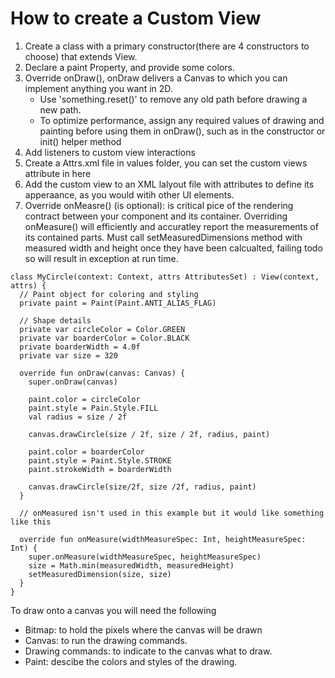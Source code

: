 # How to create a Custom View
1) Create a class with a primary constructor(there are 4 constructors to choose) that extends View. 
2) Declare a paint Property, and provide some colors. 
3) Override onDraw(), onDraw delivers a Canvas to which you can implement anything you want in 2D. 
   - Use 'something.reset()' to remove any old path before drawing a new path. 
   - To optimize performance, assign any required values of drawing and painting before using them in onDraw(), such as in the constructor or init() helper method
4) Add listeners to custom view interactions
5) Create a Attrs.xml file in values folder, you can set the custom views attribute in here
6) Add the custom view to an XML lalyout file with attributes to define its  apperaance, as you would witih other UI elements. 
7) Override onMeasre() (is optional): is critical pice of the rendering contract between your component and its container. Overriding onMeasure() will efficiently and accuratley report the measurements of its contained parts. Must call setMeasuredDimensions method with measured width and height once they have been calcualted, failing todo so will result in exception at run time. 



```
class MyCircle(context: Context, attrs AttributesSet) : View(context, attrs) {
  // Paint object for coloring and styling
  private paint = Paint(Paint.ANTI_ALIAS_FLAG)
  
  // Shape details
  private var circleColor = Color.GREEN
  private var boarderColor = Color.BLACK
  private boarderWidth = 4.0f
  private var size = 320
  
  override fun onDraw(canvas: Canvas) {
    super.onDraw(canvas)
    
    paint.color = circleColor
    paint.style = Pain.Style.FILL
    val radius = size / 2f
    
    canvas.drawCircle(size / 2f, size / 2f, radius, paint)
    
    paint.color = boarderColor 
    paint.style = Paint.Style.STROKE
    paint.strokeWidth = boarderWidth
    
    canvas.drawCircle(size/2f, size /2f, radius, paint)
  }
  
  // onMeasured isn't used in this example but it would like something like this

  override fun onMeasure(widthMeasureSpec: Int, heightMeasureSpec: Int) { 
    super.onMeasure(widthMeasureSpec, heightMeasureSpec)
    size = Math.min(measuredWidth, measuredHeight)
    setMeasuredDimension(size, size)
  }
}
```

To draw onto a canvas you will need the following

- Bitmap: to hold the pixels where the canvas will be drawn
- Canvas: to run the drawing commands.
- Drawing commands: to indicate to the canvas what to draw. 
- Paint: descibe the colors and styles of the drawing. 
